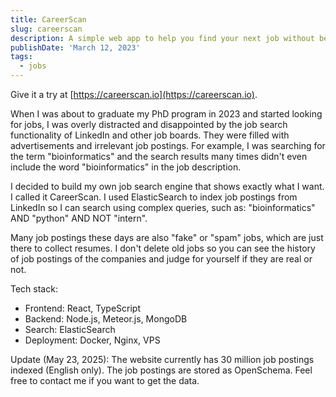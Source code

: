 ```yaml
---
title: CareerScan
slug: careerscan
description: A simple web app to help you find your next job without being overwhelmed by advertisements.
publishDate: 'March 12, 2023'
tags:
  - jobs
---
```


Give it a try at [https://careerscan.io](https://careerscan.io).

When I was about to graduate my PhD program in 2023 and started looking for jobs,
I was overly distracted and disappointed by the job search functionality of LinkedIn and other job boards.
They were filled with advertisements and irrelevant job postings.
For example, I was searching for the term "bioinformatics" and the search results many times didn't even include the word "bioinformatics" in the job description.

I decided to build my own job search engine that shows exactly what I want.
I called it CareerScan.
I used ElasticSearch to index job postings from LinkedIn so I can search using complex queries, such as:
"bioinformatics" AND "python" AND NOT "intern".

Many job postings these days are also "fake" or "spam" jobs, which are just there to collect resumes.
I don't delete old jobs so you can see the history of job postings of the companies and judge for yourself if they are real or not.

Tech stack: 
- Frontend: React, TypeScript
- Backend: Node.js, Meteor.js, MongoDB
- Search: ElasticSearch
- Deployment: Docker, Nginx, VPS

Update (May 23, 2025): The website currently has 30 million job postings indexed (English only).
The job postings are stored as OpenSchema.
Feel free to contact me if you want to get the data.
